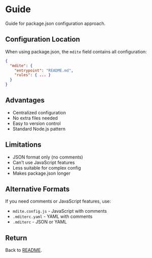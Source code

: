 # Guide

Guide for package.json configuration approach.

## Configuration Location

When using package.json, the `mdite` field contains all configuration:

```json
{
  "mdite": {
    "entrypoint": "README.md",
    "rules": { ... }
  }
}
```

## Advantages

- Centralized configuration
- No extra files needed
- Easy to version control
- Standard Node.js pattern

## Limitations

- JSON format only (no comments)
- Can't use JavaScript features
- Less suitable for complex config
- Makes package.json longer

## Alternative Formats

If you need comments or JavaScript features, use:
- `mdite.config.js` - JavaScript with comments
- `.mditerc.yaml` - YAML with comments
- `.mditerc` - JSON or YAML

## Return

Back to [README](./README.md).

